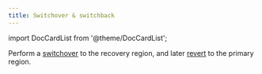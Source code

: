 ```yaml
---
title: Switchover & switchback
---
```


import DocCardList from '@theme/DocCardList';

Perform a
[switchover](/docs/products/postgresql/crdr/crdr-overview#switchover-to-the-recovery-region)
to the recovery region, and later
[revert](/docs/products/postgresql/crdr/crdr-overview#switchback-to-the-primary-region) to
the primary region.

<DocCardList/>
